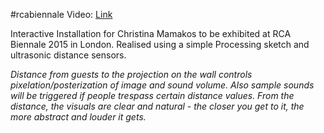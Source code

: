 #rcabiennale
Video: [Link](http://www.riccardolardi.com/apnea)

Interactive Installation for Christina Mamakos to be exhibited at RCA Biennale 2015 in London. Realised using a simple Processing sketch and ultrasonic distance sensors.

*Distance from guests to the projection on the wall controls pixelation/posterization of image and sound volume. Also sample sounds will be triggered if people trespass certain distance values. From the distance, the visuals are clear and natural - the closer you get to it, the more abstract and louder it gets.*